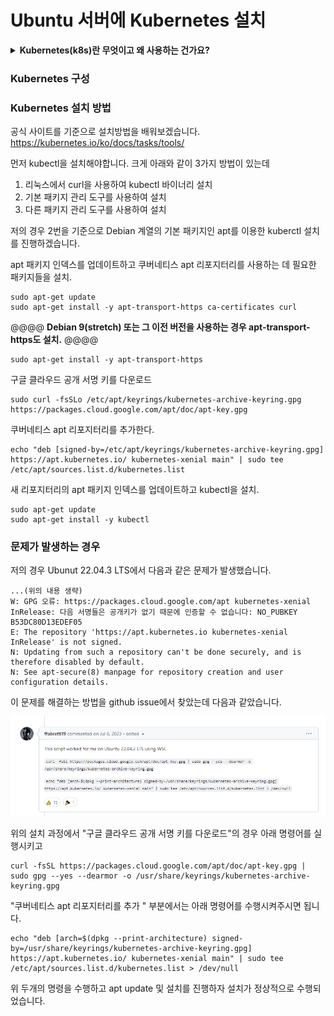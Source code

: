 # Ubuntu 서버에 Kubernetes 설치


<details>
<summary> <b>Kubernetes(k8s)란 무엇이고 왜 사용하는 건가요?</b> </summary><br>

!!!! 쿠버네티스를 이해하기 전에 먼저 컨테이너 환경에 대해 이해가 필요합니다.<br>
컨테이너, Docker에 대해 모르신다면 [여기를 클릭하여 Docker 개념을 확인해주세요.](./Docker/README.md) !!!!


쿠버네티스는 컨테이너화된 애플리케이션을 자동으로 배포, 스케일링 및 관리해주는 오픈소스 시스템입니다.


컨테이너화 된 애플리케이션이 정말 많다고 가정했을 때 이들을 일일히 관리해야하면 얼마나 불편할까요?<br>
예로 만약 수많은 컨테이너 중 어떤 컨테이너가 다운되어서 이를 해결하기 위해 다른 컨테이너를 다시 시작해야하는 문제가 발생했을 때 직접 이 문제를 파악하고 처리하는 것보다 시스템이 처리해준다면 훨씬 수월하지 않을까요?

쿠버네티스 공식 사이트에서는 위와 같은 이유로 쿠버네티스가 필요하다고 합니다!<br>
많은 컨테이너들을 자동으로 배포, 확장, 관리하는 프로세스를 컨테이너 오케스트레이션이라고 부르며 k8s는 대표적인 컨테이너 오케스트레이션 툴입니다

쿠버네티스는 다음과 같은 기능들을 제공하면서 더욱 탄력적이게 분산 시스템을 실행할 수 있게 도와줍니다.<br>

- <b>서비스 디스커버리와 로드 밸런싱</b> 쿠버네티스는 DNS 이름을 사용하거나 자체 IP 주소를 사용하여 컨테이너를 노출할 수 있다. 컨테이너에 대한 트래픽이 많으면, 쿠버네티스는 네트워크 트래픽을 로드밸런싱하고 배포하여 배포가 안정적으로 이루어질 수 있다.
  
- <b>스토리지 오케스트레이션</b> 쿠버네티스를 사용하면 로컬 저장소, 공용 클라우드 공급자 등과 같이 원하는 저장소 시스템을 자동으로 탑재할 수 있다
  
- <b>자동화된 롤아웃과 롤백</b> 쿠버네티스를 사용하여 배포된 컨테이너의 원하는 상태를 서술할 수 있으며 현재 상태를 원하는 상태로 설정한 속도에 따라 변경할 수 있다. 예를 들어 쿠버네티스를 자동화해서 배포용 새 컨테이너를 만들고, 기존 컨테이너를 제거하고, 모든 리소스를 새 컨테이너에 적용할 수 있다.
  
- <b>자동화된 빈 패킹(bin packing)</b> 컨테이너화된 작업을 실행하는데 사용할 수 있는 쿠버네티스 클러스터 노드를 제공한다. 각 컨테이너가 필요로 하는 CPU와 메모리(RAM)를 쿠버네티스에게 지시한다. 쿠버네티스는 컨테이너를 노드에 맞추어서 리소스를 가장 잘 사용할 수 있도록 해준다.
  
- <b>자동화된 복구(self-healing)</b> 쿠버네티스는 실패한 컨테이너를 다시 시작하고, 컨테이너를 교체하며, '사용자 정의 상태 검사'에 응답하지 않는 컨테이너를 죽이고, 서비스 준비가 끝날 때까지 그러한 과정을 클라이언트에 보여주지 않는다.
  
- <b>시크릿과 구성 관리</b> 쿠버네티스를 사용하면 암호, OAuth 토큰 및 SSH 키와 같은 중요한 정보를 저장하고 관리할 수 있다. 컨테이너 이미지를 재구성하지 않고 스택 구성에 시크릿을 노출하지 않고도 시크릿 및 애플리케이션 구성을 배포 및 업데이트할 수 있다.


여담으로 Kubernetes를 k8s라고 부르는 이유는 'K'와 's'사이에 8문자(ubernete)가 있기 때문에 줄여서 k8s입니다.

더욱 자세한 설명은 쿠버네티스 공식 문서인 다음 사이트를 참고하시면 되겠습니다.<br>
https://kubernetes.io/ko/docs/concepts/overview/

</details>

### Kubernetes 구성




### Kubernetes 설치 방법

공식 사이트를 기준으로 설치방법을 배워보겠습니다.<br>
https://kubernetes.io/ko/docs/tasks/tools/<br>

먼저 kubectl을 설치해야합니다. 크게 아래와 같이 3가지 방법이 있는데
1. 리눅스에서 curl을 사용하여 kubectl 바이너리 설치
2. 기본 패키지 관리 도구를 사용하여 설치
3. 다른 패키지 관리 도구를 사용하여 설치

저의 경우 2번을 기준으로 Debian 계열의 기본 패키지인 apt를 이용한 kuberctl 설치를 진행하겠습니다.

apt 패키지 인덱스를 업데이트하고 쿠버네티스 apt 리포지터리를 사용하는 데 필요한 패키지들을 설치.
```
sudo apt-get update
sudo apt-get install -y apt-transport-https ca-certificates curl
```

@@@@ <b>Debian 9(stretch) 또는 그 이전 버전을 사용하는 경우 apt-transport-https도 설치.</b> @@@@
```
sudo apt-get install -y apt-transport-https
```

구글 클라우드 공개 서명 키를 다운로드

```
sudo curl -fsSLo /etc/apt/keyrings/kubernetes-archive-keyring.gpg https://packages.cloud.google.com/apt/doc/apt-key.gpg
```

쿠버네티스 apt 리포지터리를 추가한다.
```
echo "deb [signed-by=/etc/apt/keyrings/kubernetes-archive-keyring.gpg] https://apt.kubernetes.io/ kubernetes-xenial main" | sudo tee /etc/apt/sources.list.d/kubernetes.list
```

새 리포지터리의 apt 패키지 인덱스를 업데이트하고 kubectl을 설치.
```
sudo apt-get update
sudo apt-get install -y kubectl
```

### 문제가 발생하는 경우

저의 경우 Ubunut 22.04.3 LTS에서 다음과 같은 문제가 발생했습니다.

```
...(위의 내용 생략)
W: GPG 오류: https://packages.cloud.google.com/apt kubernetes-xenial InRelease: 다음 서명들은 공개키가 없기 때문에 인증할 수 없습니다: NO_PUBKEY B53DC80D13EDEF05
E: The repository 'https://apt.kubernetes.io kubernetes-xenial InRelease' is not signed.
N: Updating from such a repository can't be done securely, and is therefore disabled by default.
N: See apt-secure(8) manpage for repository creation and user configuration details.
```

이 문제를 해결하는 방법을 github issue에서 찾았는데 다음과 같았습니다.

<img src="./images/install_issue.png"><br>


위의 설치 과정에서 
"구글 클라우드 공개 서명 키를 다운로드"의 경우 아래 명령어를 실행시키고
```
curl -fsSL https://packages.cloud.google.com/apt/doc/apt-key.gpg | sudo gpg --yes --dearmor -o /usr/share/keyrings/kubernetes-archive-keyring.gpg
```

"쿠버네티스 apt 리포지터리를 추가 " 부분에서는 아래 명령어를 수행시켜주시면 됩니다.
```
echo "deb [arch=$(dpkg --print-architecture) signed-by=/usr/share/keyrings/kubernetes-archive-keyring.gpg] https://apt.kubernetes.io/ kubernetes-xenial main" | sudo tee /etc/apt/sources.list.d/kubernetes.list > /dev/null
```

위 두개의 명령을 수행하고 apt update 및 설치를 진행하자 설치가 정상적으로 수행되었습니다.